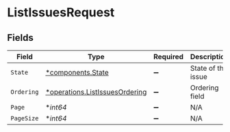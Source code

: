 # ListIssuesRequest


## Fields

| Field                                                                           | Type                                                                            | Required                                                                        | Description                                                                     |
| ------------------------------------------------------------------------------- | ------------------------------------------------------------------------------- | ------------------------------------------------------------------------------- | ------------------------------------------------------------------------------- |
| `State`                                                                         | [*components.State](../../models/components/state.md)                           | :heavy_minus_sign:                                                              | State of the issue                                                              |
| `Ordering`                                                                      | [*operations.ListIssuesOrdering](../../models/operations/listissuesordering.md) | :heavy_minus_sign:                                                              | Ordering field                                                                  |
| `Page`                                                                          | **int64*                                                                        | :heavy_minus_sign:                                                              | N/A                                                                             |
| `PageSize`                                                                      | **int64*                                                                        | :heavy_minus_sign:                                                              | N/A                                                                             |